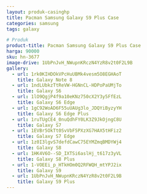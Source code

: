```yaml
---
layout: produk-casinghp
title: Pacman Samsung Galaxy S9 Plus Case
categories: samsung
tags: galaxy

# Produk
product-title: Pacman Samsung Galaxy S9 Plus Case
harga: 90000
sku: hn-3677
image-drive: 1UbPnJvH_NWupnKRczN4YzR8v2t0F2L9B
gallery:
  - url: 1rk0KIHDOkVPcHuUBMk4vesm5O8EGHAoT
    title: Galaxy Note 8
  - url: 1ndLUbkzTtReVW-HGNnCL-HDPoPaUMjTo
    title: Galaxy S6
  - url: 1lO9QgjP4f9a10eKNz750cX2Y3y5FfEzL
    title: Galaxy S6 Edge
  - url: 1gC92WoAD6F55uUAUg3lo_JDQYiByzyYH
    title: Galaxy S6 Edge Plus
  - url: 1ruTUgCE4_0nuQdhFY0LK3Z9JkOjngC8U
    title: Galaxy S7
  - url: 1EVBr5OkTt0SvVbF5PXzXG7HAX5tHFiz2
    title: Galaxy S7 Edge
  - url: 1z0I3lgvS7defdCawC75EYMZmqBMDYWj4
    title: Galaxy S8
  - url: 1HK4V6O--SD_IXTSi6aslHj_t617z3yVL
    title: Galaxy S8 Plus
  - url: 1-VOEEi_p_HTkHOm0Q2RFWQH_mtYPJ2ix
    title: Galaxy S9
  - url: 1UbPnJvH_NWupnKRczN4YzR8v2t0F2L9B
    title: Galaxy S9 Plus
---
```

